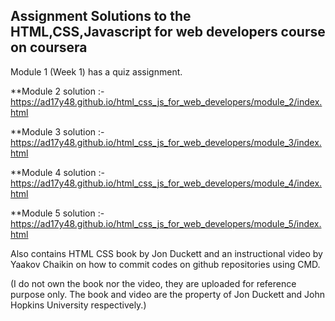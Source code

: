 ## Assignment Solutions to the HTML,CSS,Javascript for web developers course on coursera

Module 1 (Week 1) has a quiz assignment.

**Module 2 solution :- https://ad17y48.github.io/html_css_js_for_web_developers/module_2/index.html

**Module 3 solution :- https://ad17y48.github.io/html_css_js_for_web_developers/module_3/index.html

**Module 4 solution :- https://ad17y48.github.io/html_css_js_for_web_developers/module_4/index.html

**Module 5 solution :- https://ad17y48.github.io/html_css_js_for_web_developers/module_5/index.html

Also contains HTML CSS book by Jon Duckett and an instructional video by Yaakov Chaikin on how to commit codes on github repositories using CMD. 

(I do not own the book nor the video, they are uploaded for reference purpose only. The book and video are the property of Jon Duckett and John Hopkins University respectively.)
